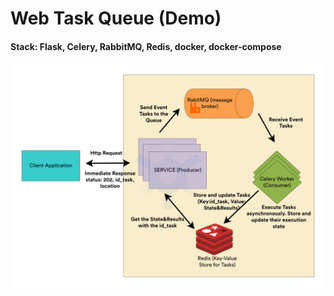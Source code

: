 # Web Task Queue (Demo)

#### Stack: Flask, Celery, RabbitMQ, Redis, docker, docker-compose

![Schemas](Diagram.png)
